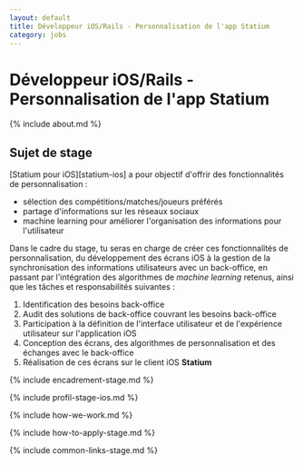 ```yaml
---
layout: default
title: Développeur iOS/Rails - Personnalisation de l'app Statium
category: jobs
---
```


# Développeur iOS/Rails - Personnalisation de l'app Statium



{% include about.md %}



## Sujet de stage

[Statium pour iOS][statium-ios] a pour objectif d'offrir des fonctionnalités de personnalisation : 

- sélection des compétitions/matches/joueurs préférés
- partage d'informations sur les réseaux sociaux
- machine learning pour améliorer l'organisation des informations pour l'utilisateur
 
Dans le cadre du stage, tu seras en charge de créer ces fonctionnalités de personnalisation, du développement des écrans iOS à la gestion de la synchronisation des informations utilisateurs avec un back-office, en passant par l'intégration des algorithmes de *machine learning* retenus, ainsi que les tâches et responsabilités suivantes :  

1. Identification des besoins back-office
1. Audit des solutions de back-office couvrant les besoins back-office
1. Participation à la définition de l'interface utilisateur et de l'expérience utilisateur sur l'application iOS
1. Conception des écrans, des algorithmes de personnalisation et des échanges avec le back-office
1. Réalisation de ces écrans sur le client iOS **Statium**



{% include encadrement-stage.md %}



{% include profil-stage-ios.md %}



{% include how-we-work.md %}



{% include how-to-apply-stage.md %}



{% include common-links-stage.md %}
